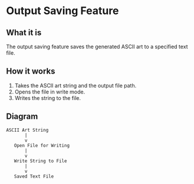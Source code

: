 # Output Saving Feature

## What it is
The output saving feature saves the generated ASCII art to a specified text file.

## How it works
1. Takes the ASCII art string and the output file path.
2. Opens the file in write mode.
3. Writes the string to the file.

## Diagram
```
ASCII Art String
       |
       v
   Open File for Writing
       |
       v
   Write String to File
       |
       v
   Saved Text File
```